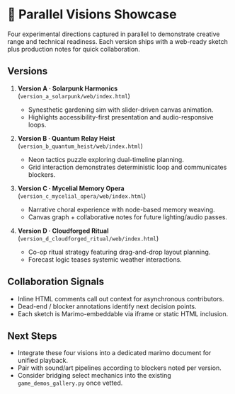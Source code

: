 # 🌈 Parallel Visions Showcase

Four experimental directions captured in parallel to demonstrate creative range and technical readiness. Each version ships with a web-ready sketch plus production notes for quick collaboration.

## Versions

1. **Version A · Solarpunk Harmonics** (`version_a_solarpunk/web/index.html`)
   - Synesthetic gardening sim with slider-driven canvas animation.
   - Highlights accessibility-first presentation and audio-responsive loops.

2. **Version B · Quantum Relay Heist** (`version_b_quantum_heist/web/index.html`)
   - Neon tactics puzzle exploring dual-timeline planning.
   - Grid interaction demonstrates deterministic loop and communicates blockers.

3. **Version C · Mycelial Memory Opera** (`version_c_mycelial_opera/web/index.html`)
   - Narrative choral experience with node-based memory weaving.
   - Canvas graph + collaborative notes for future lighting/audio passes.

4. **Version D · Cloudforged Ritual** (`version_d_cloudforged_ritual/web/index.html`)
   - Co-op ritual strategy featuring drag-and-drop layout planning.
   - Forecast logic teases systemic weather interactions.

## Collaboration Signals

- Inline HTML comments call out context for asynchronous contributors.
- Dead-end / blocker annotations identify next decision points.
- Each sketch is Marimo-embeddable via iframe or static HTML inclusion.

## Next Steps

- Integrate these four visions into a dedicated marimo document for unified playback.
- Pair with sound/art pipelines according to blockers noted per version.
- Consider bridging select mechanics into the existing `game_demos_gallery.py` once vetted.
